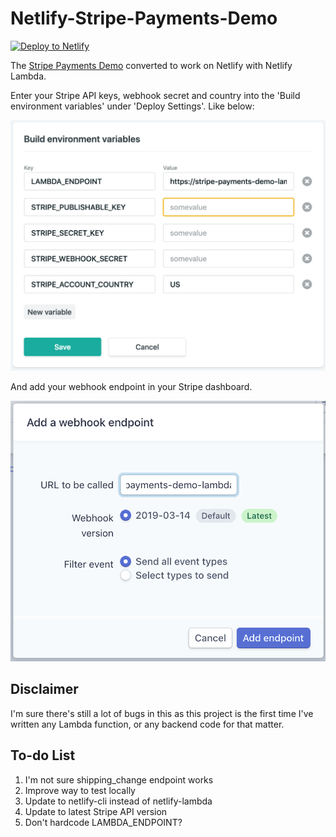 # Netlify-Stripe-Payments-Demo
[![Deploy to Netlify](https://www.netlify.com/img/deploy/button.svg)](https://app.netlify.com/start/deploy?repository=https://github.com/JulesBlm/stripe-payments-demo-netlify)

The [Stripe Payments Demo](stripe-payments-demo) converted to work on Netlify with Netlify Lambda. 

Enter your Stripe API keys,  webhook secret and country into the 'Build environment variables' under 'Deploy Settings'. Like below:

![buildenvvars](screenshots/buildenvvars.png)

And add your webhook endpoint in your Stripe dashboard.

![webhookendpoint](screenshots/webhookendpoint.png)

## Disclaimer

I'm sure there's still a lot of bugs in this as this project is the first time I've written any Lambda function, or any backend code for that matter. 

## To-do List

1. I'm not sure shipping_change endpoint works
2. Improve way to test locally
3. Update to netlify-cli instead of netlify-lambda
4. Update to latest Stripe API version
5. Don't hardcode LAMBDA_ENDPOINT?
